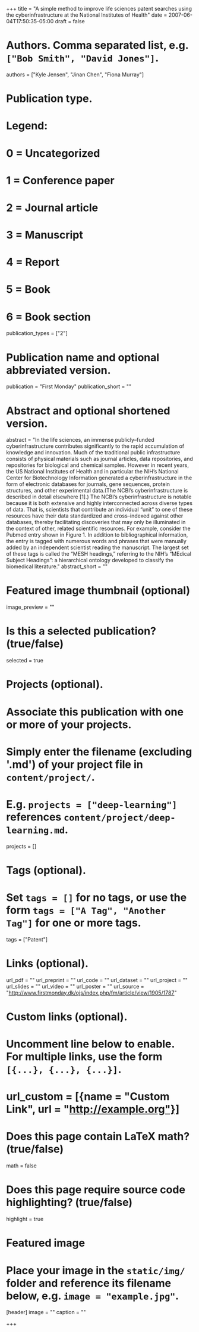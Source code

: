 +++
title = "A simple method to improve life sciences patent searches using the cyberinfrastructure at the National Institutes of Health"
date = 2007-06-04T17:50:35-05:00
draft = false

# Authors. Comma separated list, e.g. `["Bob Smith", "David Jones"]`.
authors = ["Kyle Jensen", "Jinan Chen", "Fiona Murray"]

# Publication type.
# Legend:
# 0 = Uncategorized
# 1 = Conference paper
# 2 = Journal article
# 3 = Manuscript
# 4 = Report
# 5 = Book
# 6 = Book section
publication_types = ["2"]

# Publication name and optional abbreviated version.
publication = "First Monday"
publication_short = ""

# Abstract and optional shortened version.
abstract = "In the life sciences, an immense publicly–funded cyberinfrastructure contributes significantly to the rapid accumulation of knowledge and innovation. Much of the traditional public infrastructure consists of physical materials such as journal articles, data repositories, and repositories for biological and chemical samples. However in recent years, the US National Institutes of Health and in particular the NIH’s National Center for Biotechnology Information generated a cyberinfrastructure in the form of electronic databases for journals, gene sequences, protein structures, and other experimental data.(The NCBI’s cyberinfrastructure is described in detail elsewhere [1].) The NCBI’s cyberinfrastructure is notable because it is both extensive and highly interconnected across diverse types of data. That is, scientists that contribute an individual “unit” to one of these resources have their data standardized and cross–indexed against other databases, thereby facilitating discoveries that may only be illuminated in the context of other, related scientific resources. For example, consider the Pubmed entry shown in Figure 1. In addition to bibliographical information, the entry is tagged with numerous words and phrases that were manually added by an independent scientist reading the manuscript. The largest set of these tags is called the “MESH headings,” referring to the NIH’s “MEdical Subject Headings”: a hierarchical ontology developed to classify the biomedical literature."
abstract_short = ""

# Featured image thumbnail (optional)
image_preview = ""

# Is this a selected publication? (true/false)
selected = true

# Projects (optional).
#   Associate this publication with one or more of your projects.
#   Simply enter the filename (excluding '.md') of your project file in `content/project/`.
#   E.g. `projects = ["deep-learning"]` references `content/project/deep-learning.md`.
projects = []

# Tags (optional).
#   Set `tags = []` for no tags, or use the form `tags = ["A Tag", "Another Tag"]` for one or more tags.
tags = ["Patent"]

# Links (optional).
url_pdf = ""
url_preprint = ""
url_code = ""
url_dataset = ""
url_project = ""
url_slides = ""
url_video = ""
url_poster = ""
url_source = "http://www.firstmonday.dk/ojs/index.php/fm/article/view/1905/1787"

# Custom links (optional).
#   Uncomment line below to enable. For multiple links, use the form `[{...}, {...}, {...}]`.
# url_custom = [{name = "Custom Link", url = "http://example.org"}]

# Does this page contain LaTeX math? (true/false)
math = false

# Does this page require source code highlighting? (true/false)
highlight = true

# Featured image
# Place your image in the `static/img/` folder and reference its filename below, e.g. `image = "example.jpg"`.
[header]
image = ""
caption = ""

+++
